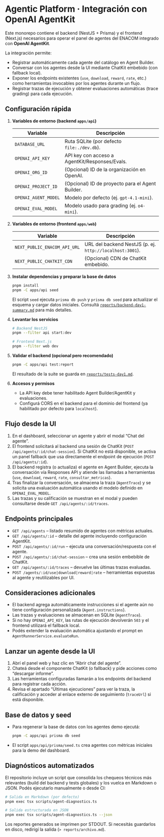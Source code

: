 # Agentic Platform · Integración con OpenAI AgentKit

Este monorepo contiene el backend (NestJS + Prisma) y el frontend (Next.js) necesarios para operar el panel de agentes del ENACOM integrado con **OpenAI AgentKit**.

La integración permite:

- Registrar automáticamente cada agente del catálogo en Agent Builder.
- Conversar con los agentes desde la UI mediante ChatKit embebido (con fallback local).
- Exponer los endpoints existentes (`use`, `download`, `reward`, `rate`, etc.) como herramientas invocables por los agentes durante un flujo.
- Registrar trazas de ejecución y obtener evaluaciones automáticas (trace grading) para cada ejecución.

## Configuración rápida

1. **Variables de entorno (backend `apps/api`)**

   | Variable | Descripción |
   | --- | --- |
   | `DATABASE_URL` | Ruta SQLite (por defecto `file:./dev.db`). |
   | `OPENAI_API_KEY` | API key con acceso a AgentKit/Responses/Evals. |
   | `OPENAI_ORG_ID` | (Opcional) ID de la organización en OpenAI. |
   | `OPENAI_PROJECT_ID` | (Opcional) ID de proyecto para el Agent Builder. |
   | `OPENAI_AGENT_MODEL` | Modelo por defecto (ej. `gpt-4.1-mini`). |
   | `OPENAI_EVAL_MODEL` | Modelo usado para grading (ej. `o4-mini`). |

2. **Variables de entorno (frontend `apps/web`)**

   | Variable | Descripción |
   | --- | --- |
   | `NEXT_PUBLIC_ENACOM_API_URL` | URL del backend NestJS (p. ej. `http://localhost:3001`). |
   | `NEXT_PUBLIC_CHATKIT_CDN` | (Opcional) CDN de ChatKit embebido. |

3. **Instalar dependencias y preparar la base de datos**

   ```bash
   pnpm install
   pnpm -C apps/api seed
   ```

   El script `seed` ejecuta `prisma db push` y `prisma db seed` para actualizar el esquema y cargar datos iniciales. Consultá [`reports/backend-day1-summary.md`](reports/backend-day1-summary.md) para más detalles.

4. **Levantar los servicios**

   ```bash
   # Backend NestJS
   pnpm --filter api start:dev

   # Frontend Next.js
   pnpm --filter web dev
   ```

5. **Validar el backend (opcional pero recomendado)**

   ```bash
   pnpm -C apps/api test:report
   ```

   El resultado de la suite se guarda en [`reports/tests-day1.md`](reports/tests-day1.md).

6. **Accesos y permisos**

   - La API key debe tener habilitado Agent Builder/AgentKit y evaluaciones.
   - Configurá CORS en el backend para el dominio del frontend (ya habilitado por defecto para `localhost`).

## Flujo desde la UI

1. En el dashboard, seleccionar un agente y abrir el modal “Chat del agente”.
2. El frontend solicitará al backend una sesión de ChatKit (`POST /api/agents/:id/chat-session`). Si ChatKit no está disponible, se activa un panel fallback que usa directamente el endpoint de ejecución (`POST /api/agents/:id`).
3. El backend registra (o actualiza) el agente en Agent Builder, ejecuta la conversación vía Responses API y atiende las llamadas a herramientas (`use`, `download`, `reward`, `rate`, `consultar_metricas`).
4. Tras finalizar la conversación, se almacena la traza (`AgentTrace`) y se solicita una evaluación automática usando el modelo definido en `OPENAI_EVAL_MODEL`.
5. Las trazas y su calificación se muestran en el modal y pueden consultarse desde `GET /api/agents/:id/traces`.

## Endpoints principales

- `GET /api/agents` – listado resumido de agentes con métricas actuales.
- `GET /api/agents/:id` – detalle del agente incluyendo configuración AgentKit.
- `POST /api/agents/:id/run` – ejecuta una conversación/respuesta con el agente.
- `POST /api/agents/:id/chat-session` – crea una sesión embebible de ChatKit.
- `GET /api/agents/:id/traces` – devuelve las últimas trazas evaluadas.
- `POST /agents/:id/use|download|reward|rate` – herramientas expuestas al agente y reutilizables por UI.

## Consideraciones adicionales

- El backend agrega automáticamente instrucciones si el agente aún no tiene configuración personalizada (`Agent.instructions`).
- Las trazas y evaluaciones se almacenan en SQLite (`AgentTrace`).
- Si no hay `OPENAI_API_KEY`, las rutas de ejecución devolverán `503` y el frontend utilizará el fallback local.
- Podés extender la evaluación automática ajustando el prompt en `AgentRunnerService.evaluateRun`.

## Lanzar un agente desde la UI

1. Abrí el panel web y haz clic en “Abrir chat del agente”.
2. Chateá desde el componente ChatKit (o fallback) y pide acciones como “descargar informe”.
3. Las herramientas configuradas llamarán a los endpoints del backend para registrar cada acción.
4. Revisa el apartado “Últimas ejecuciones” para ver la traza, la calificación y acceder al enlace externo de seguimiento (`traceUrl`) si está disponible.

## Base de datos y seed

- Para regenerar la base de datos con los agentes demo ejecutá:

  ```bash
  pnpm -C apps/api prisma db seed
  ```

- El script `apps/api/prisma/seed.ts` crea agentes con métricas iniciales para la demo del dashboard.

## Diagnósticos automatizados

El repositorio incluye un script que consolida los chequeos técnicos más relevantes (build del backend y tests globales) y los vuelca en Markdown o JSON. Podés ejecutarlo manualmente o desde CI:

```bash
# Salida en Markdown (por defecto)
pnpm exec tsx scripts/agent-diagnostics.ts

# Salida estructurada en JSON
pnpm exec tsx scripts/agent-diagnostics.ts --json
```

Los reportes generados se imprimen por STDOUT. Si necesitás guardarlos en disco, redirigí la salida (`> reports/archivo.md`).
